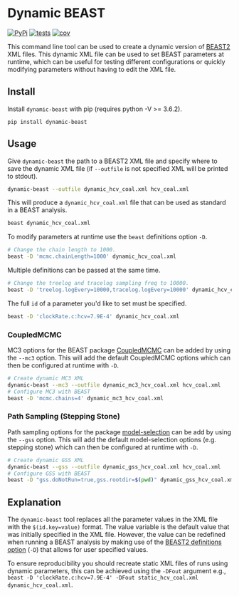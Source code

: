 # Dynamic BEAST

[![PyPi](https://img.shields.io/pypi/v/dynamic-beast.svg)](https://pypi.org/project/dynamic-beast/)
[![tests](https://github.com/Wytamma/dynamic-beast/actions/workflows/test.yml/badge.svg)](https://github.com/Wytamma/dynamic-beast/actions/workflows/test.yml)
[![cov](https://codecov.io/gh/Wytamma/dynamic-beast/branch/master/graph/badge.svg)](https://codecov.io/gh/Wytamma/dynamic-beast)

This command line tool can be used to create a dynamic version of [BEAST2](http://www.beast2.org/) XML files. This dynamic XML file can be used to set BEAST parameters at runtime, which can be useful for testing different configurations or quickly modifying parameters without having to edit the XML file. 

## Install
Install `dynamic-beast` with pip (requires python -V >= 3.6.2).

```
pip install dynamic-beast
```

## Usage

Give `dynamic-beast` the path to a BEAST2 XML file and specify where to save the dynamic XML file (if `--outfile` is not specified XML will be printed to stdout).

```bash
dynamic-beast --outfile dynamic_hcv_coal.xml hcv_coal.xml
```

This will produce a `dynamic_hcv_coal.xml` file that can be used as standard in a BEAST analysis.

```bash
beast dynamic_hcv_coal.xml
```

To modify parameters at runtime use the `beast` definitions option `-D`.

```bash
# Change the chain length to 1000. 
beast -D 'mcmc.chainLength=1000' dynamic_hcv_coal.xml
``` 

Multiple definitions can be passed at the same time.

```bash
# Change the treelog and tracelog sampling freq to 10000. 
beast -D 'treelog.logEvery=10000,tracelog.logEvery=10000' dynamic_hcv_coal.xml
``` 

The full `id` of a parameter you'd like to set must be specified. 

```bash 
beast -D 'clockRate.c:hcv=7.9E-4' dynamic_hcv_coal.xml
```

### CoupledMCMC

MC3 options for the BEAST package [CoupledMCMC](https://github.com/nicfel/CoupledMCMC) can be added by using the `--mc3` option. This will add the default CoupledMCMC options which can then be configured at runtime with `-D`. 

```bash
# Create dynamic MC3 XML 
dynamic-beast --mc3 --outfile dynamic_mc3_hcv_coal.xml hcv_coal.xml
# Configure MC3 with BEAST
beast -D 'mcmc.chains=4' dynamic_mc3_hcv_coal.xml
```

### Path Sampling (Stepping Stone)

Path sampling options for the package [model-selection](https://github.com/BEAST2-Dev/model-selection) can be add by using the `--gss` option. This will add the default model-selection options (e.g. stepping stone) which can then be configured at runtime with `-D`. 

```bash
# Create dynamic GSS XML 
dynamic-beast --gss --outfile dynamic_gss_hcv_coal.xml hcv_coal.xml
# Configure GSS with BEAST
beast -D "gss.doNotRun=true,gss.rootdir=$(pwd)" dynamic_gss_hcv_coal.xml
```

## Explanation

The `dynamic-beast` tool replaces all the parameter values in the XML file with the `$(id.key=value)` format. The value variable is the default value that was initially specified in the XML file. However, the value can be redefined when running a BEAST analysis by making use of the [BEAST2 definitions option](https://www.beast2.org/2021/03/31/command-line-options.html#-d) (`-D`) that allows for user specified values. 

To ensure reproducibility you should recreate static XML files of runs using dynamic parameters, this can be achieved using the `-DFout` argument e.g., `beast -D 'clockRate.c:hcv=7.9E-4' -DFout static_hcv_coal.xml dynamic_hcv_coal.xml`. 
